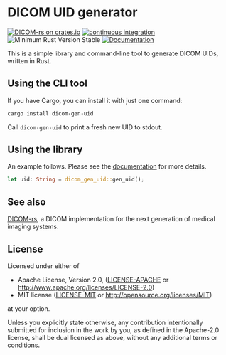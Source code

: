 # DICOM UID generator

[![DICOM-rs on crates.io](https://img.shields.io/crates/v/dicom-gen-uid.svg)](https://crates.io/crates/dicom-gen-uid)
[![continuous integration](https://github.com/Enet4/dicom-gen-uid/actions/workflows/rust.yml/badge.svg)](https://github.com/Enet4/dicom-gen-uid/actions/workflows/ci.yml)
![Minimum Rust Version Stable](https://img.shields.io/badge/Minimum%20Rust%20Version-stable-green.svg)
[![Documentation](https://docs.rs/dicom-gen-uid/badge.svg)](https://docs.rs/dicom-gen-uid)

This is a simple library and command-line tool to generate DICOM UIDs,
written in Rust.

## Using the CLI tool

If you have Cargo, you can install it with just one command:

```sh
cargo install dicom-gen-uid
```

Call `dicom-gen-uid` to print a fresh new UID to stdout.

## Using the library

An example follows.
Please see the [documentation](https://docs.rs/dicom-gen-uid) for more details.

```rust
let uid: String = dicom_gen_uid::gen_uid();
```

## See also

[DICOM-rs], a DICOM implementation for the next generation of medical imaging systems.

[DICOM-rs]: https://github.com/Enet4/dicom-rs

## License

Licensed under either of

- Apache License, Version 2.0, ([LICENSE-APACHE](LICENSE-APACHE) or <http://www.apache.org/licenses/LICENSE-2.0>)
- MIT license ([LICENSE-MIT](LICENSE-MIT) or <http://opensource.org/licenses/MIT>)

at your option.

Unless you explicitly state otherwise, any contribution intentionally submitted
for inclusion in the work by you, as defined in the Apache-2.0 license, shall be dual licensed as above, without any
additional terms or conditions.
